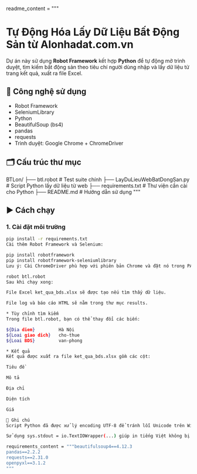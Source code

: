 readme_content = """
# Tự Động Hóa Lấy Dữ Liệu Bất Động Sản từ Alonhadat.com.vn

Dự án này sử dụng **Robot Framework** kết hợp **Python** để tự động mở trình duyệt, tìm kiếm bất động sản theo tiêu chí người dùng nhập và lấy dữ liệu từ trang kết quả, xuất ra file Excel.

## 🔧 Công nghệ sử dụng
- Robot Framework
- SeleniumLibrary
- Python
- BeautifulSoup (bs4)
- pandas
- requests
- Trình duyệt: Google Chrome + ChromeDriver

## 🗂️ Cấu trúc thư mục

BTLon/
├── btl.robot              # Test suite chính
├── LayDuLieuWebBatDongSan.py  # Script Python lấy dữ liệu từ web
├── requirements.txt       # Thư viện cần cài cho Python
├── README.md              # Hướng dẫn sử dụng
"""



## ▶️ Cách chạy

### 1. Cài đặt môi trường

```bash
pip install -r requirements.txt
Cài thêm Robot Framework và Selenium:

pip install robotframework
pip install robotframework-seleniumlibrary
Lưu ý: Cài ChromeDriver phù hợp với phiên bản Chrome và đặt nó trong PATH.

robot btl.robot
Sau khi chạy xong:

File Excel ket_qua_bds.xlsx sẽ được tạo nếu tìm thấy dữ liệu.

File log và báo cáo HTML sẽ nằm trong thư mục results.

* Tùy chỉnh tìm kiếm
Trong file btl.robot, bạn có thể thay đổi các biến:

${Dia diem}         Hà Nội
${Loai giao dich}   cho-thue
${Loai BDS}         van-phong

* Kết quả
Kết quả được xuất ra file ket_qua_bds.xlsx gồm các cột:

Tiêu đề

Mô tả

Địa chỉ

Diện tích

Giá

📎 Ghi chú
Script Python đã được xử lý encoding UTF-8 để tránh lỗi Unicode trên Windows.

Sử dụng sys.stdout = io.TextIOWrapper(...) giúp in tiếng Việt không bị lỗi UnicodeEncodeError.

requirements_content = """beautifulsoup4==4.12.3
pandas==2.2.2
requests==2.31.0
openpyxl==3.1.2
"""